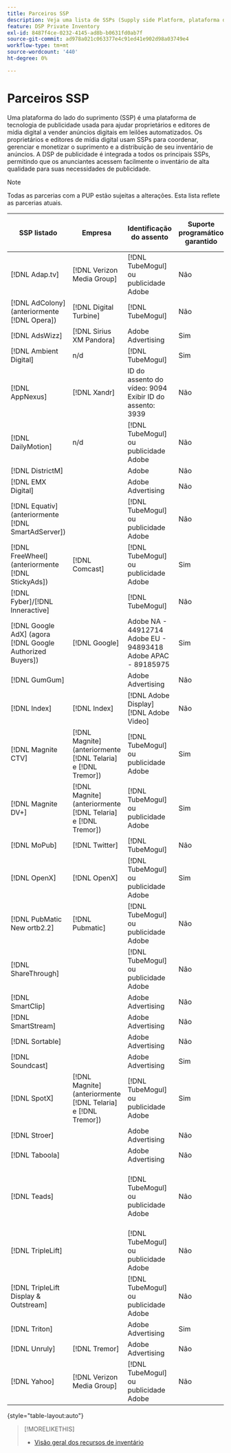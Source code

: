 ```yaml
---
title: Parceiros SSP
description: Veja uma lista de SSPs (Supply side Platform, plataforma do lado do suprimento disponível) e parceiros de intercâmbio abertos.
feature: DSP Private Inventory
exl-id: 8487f4ce-0232-4145-ad8b-b0631fd0ab7f
source-git-commit: ad978a021c063377e4c91ed41e902d98a03749e4
workflow-type: tm+mt
source-wordcount: '440'
ht-degree: 0%

---
```


# Parceiros SSP

Uma plataforma do lado do suprimento (SSP) é uma plataforma de tecnologia de publicidade usada para ajudar proprietários e editores de mídia digital a vender anúncios digitais em leilões automatizados. Os proprietários e editores de mídia digital usam SSPs para coordenar, gerenciar e monetizar o suprimento e a distribuição de seu inventário de anúncios. A DSP de publicidade é integrada a todos os principais SSPs, permitindo que os anunciantes acessem facilmente o inventário de alta qualidade para suas necessidades de publicidade.

>[!NOTE]
>
>Todas as parcerias com a PUP estão sujeitas a alterações. Esta lista reflete as parcerias atuais.

| SSP listado | Empresa | Identificação do assento | Suporte programático garantido | Região | Moeda suportada | Desktop de vídeo | Vídeo móvel | Vídeo CTV | Desktop de exibição | Exibir móvel | Exibição nativa | Desktop de áudio e móvel |
|--- |--- |--- |--- |--- |--- |--- |--- |--- |--- |--- |--- |--- |
| [!DNL Adap.tv] | [!DNL Verizon Media Group] | [!DNL TubeMogul] ou publicidade Adobe | Não | Global | USD | X | X | X |  |  |  |  |
| [!DNL AdColony] (anteriormente [!DNL Opera]) | [!DNL Digital Turbine] | [!DNL TubeMogul] | Não | Global | USD |  | x |  | x | x |  |  |
| [!DNL AdsWizz] | [!DNL Sirius XM Pandora] | Adobe Advertising | Sim | Global | USD, EUR, GBP |  |  |  |  |  |  | x |
| [!DNL Ambient Digital] | n/d | [!DNL TubeMogul] | Sim | SEA | USD |  | x |  | x |  |  | x |
| [!DNL AppNexus] | [!DNL Xandr] | ID do assento do vídeo: 9094<br>Exibir ID do assento: 3939 | Não | Global | USD | x | x | x | x | x |  |  |
| [!DNL DailyMotion] | n/d | [!DNL TubeMogul] ou publicidade Adobe | Não | EUA + EMEA | USD, EUR | x | x | x |  |  |  |  |
| [!DNL DistrictM] |  | Adobe | Não | EUA/CA | USD |  |  |  | x | x |  |  |
| [!DNL EMX Digital] |  | Adobe Advertising | Não | EUA/CA | USD | x | x | x |  |  |  |  |
| [!DNL Equativ] (anteriormente [!DNL SmartAdServer]) |  | [!DNL TubeMogul] ou publicidade Adobe | Não | Global | USD, EUR | x | x |  | x | x |  |  |
| [!DNL FreeWheel] (anteriormente [!DNL StickyAds]) | [!DNL Comcast] | [!DNL TubeMogul] ou publicidade Adobe | Sim | Global | USD, EUR, AUD, GBP | x | x | x |  |  |  |  |
| [!DNL Fyber]/[!DNL Inneractive] |  | [!DNL TubeMogul] | Não | Global | USD | x | x |  |  |  |  |  |
| [!DNL Google AdX] (agora [!DNL Google Authorized Buyers]) | [!DNL Google] | Adobe NA - 44912714<br>Adobe EU - 94893418<br>Adobe APAC - 89185975 | Sim | Global | USD, BRL | x | x | x | x | x |  | x |
| [!DNL GumGum] |  | Adobe Advertising | Não | EUA/CA | USD | x | x |  | x | x |  |  |
| [!DNL Index] | [!DNL Index] | [!DNL Adobe Display]<br>[!DNL Adobe Video] | Não | Global | USD | x | x | x | x | x |  |  |
| [!DNL Magnite CTV] | [!DNL Magnite] (anteriormente [!DNL Telaria] e [!DNL Tremor]) | [!DNL TubeMogul] ou publicidade Adobe | Sim | Global | AUD, USD | x | x | x |  |  |  |  |
| [!DNL Magnite DV+] | [!DNL Magnite] (anteriormente [!DNL Telaria] e [!DNL Tremor]) | [!DNL TubeMogul] ou publicidade Adobe | Sim | Global | USD | x | x | x | x | x |  | x |
| [!DNL MoPub] | [!DNL Twitter] | [!DNL TubeMogul] | Não | Global | USD |  | x |  |  |  |  |  |
| [!DNL OpenX] | [!DNL OpenX] | [!DNL TubeMogul] ou publicidade Adobe | Sim | Global | USD | x |  |  | x | x |  |  |
| [!DNL PubMatic New ortb2.2] | [!DNL Pubmatic] | [!DNL TubeMogul] ou publicidade Adobe | Não | Global | USD | x | x | x | x | x |  |  |
| [!DNL ShareThrough] |  | [!DNL TubeMogul] ou publicidade Adobe | Não | Global | USD | x | x |  | x | x | x |  |
| [!DNL SmartClip] |  | Adobe Advertising | Não | EMEA | Todas as Moedas | x | x | x | x | x |  |  |
| [!DNL SmartStream] |  | Adobe Advertising | Não | EMEA | EUR, USD | x | x |  |  |  |  |  |
| [!DNL Sortable] |  | Adobe Advertising | Não | CA | USD |  |  |  | x | x |  |  |
| [!DNL Soundcast] |  | Adobe Advertising | Sim | Global | EUR, USD |  |  |  |  |  |  | x |
| [!DNL SpotX] | [!DNL Magnite] (anteriormente [!DNL Telaria] e [!DNL Tremor]) | [!DNL TubeMogul] ou publicidade Adobe | Sim | Global | USD | x | x | x |  |  |  |  |
| [!DNL Stroer] |  | Adobe Advertising | Não | EMEA | USD | x | x |  | x | x |  |  |
| [!DNL Taboola] |  | Adobe Advertising | Não | EUA/CA | USD | x | x |  |  |  |  |  |
| [!DNL Teads] |  | [!DNL TubeMogul] ou publicidade Adobe | Não | Vídeo externo = Global<br>Exibir = NA + EMEA | USD | x | x |  | x | x |  |  |
| [!DNL TripleLift] |  | [!DNL TubeMogul] ou publicidade Adobe | Não | Global | USD |  |  |  |  |  | x |  |
| [!DNL TripleLift Display & Outstream] |  | [!DNL TubeMogul] ou publicidade Adobe | Não | Global | USD | x | x |  | x | x |  |  |
| [!DNL Triton] |  | Adobe Advertising | Sim | Global | USD |  |  |  |  |  |  | x |
| [!DNL Unruly] | [!DNL Tremor] | Adobe Advertising | Não | EUA + EMEA | USD | x | x |  |  |  |  |  |
| [!DNL Yahoo] | [!DNL Verizon Media Group] | [!DNL TubeMogul] ou publicidade Adobe | Não | Global | USD |  |  |  | x | x |  |  |

{style=&quot;table-layout:auto&quot;}

>[!MORELIKETHIS]
>
>* [Visão geral dos recursos de inventário](inventory-overview.md)

